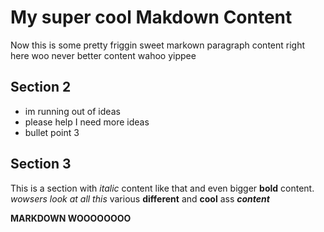 # My super cool Makdown Content

Now this is some pretty friggin sweet markown paragraph content right here woo never better content wahoo yippee

## Section 2

- im running out of ideas
- please help I need more ideas
- bullet point 3

## Section 3

This is a section with _italic_ content like that and even bigger **bold** content. _wowsers look at all this_ various **different** and **cool** ass _**content**_

**MARKDOWN WOOOOOOOO**